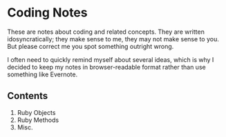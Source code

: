 # Coding Notes
These are notes about coding and related concepts. They are written idosyncratically; they make sense to me, they may not make sense to you. But please correct me you spot something outright wrong.

I often need to quickly remind myself about several ideas, which is why I decided to keep my notes in browser-readable format rather than use something like Evernote.

## Contents

1. Ruby Objects
2. Ruby Methods
2. Misc.